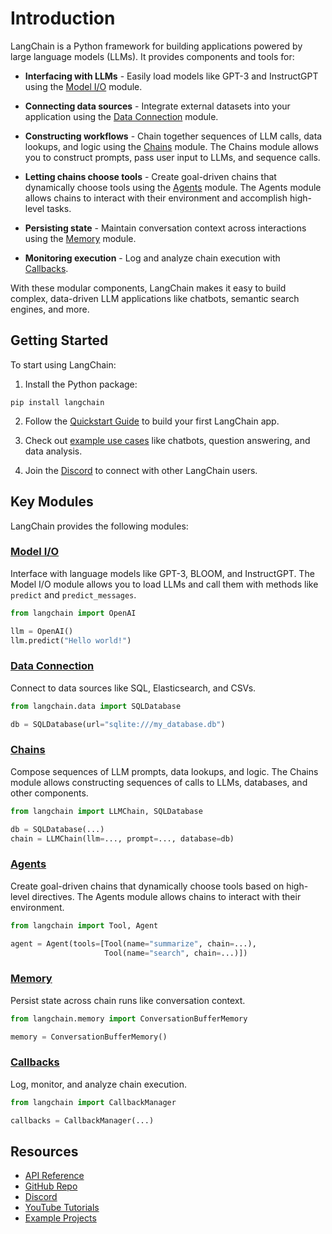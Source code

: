 # Introduction

LangChain is a Python framework for building applications powered by large language models (LLMs). It provides components and tools for:

- **Interfacing with LLMs** - Easily load models like GPT-3 and InstructGPT using the [Model I/O](/docs/modules/model_io) module.

- **Connecting data sources** - Integrate external datasets into your application using the [Data Connection](/docs/modules/data_connection) module.

- **Constructing workflows** - Chain together sequences of LLM calls, data lookups, and logic using the [Chains](/docs/modules/chains) module. The Chains module allows you to construct prompts, pass user input to LLMs, and sequence calls.

- **Letting chains choose tools** - Create goal-driven chains that dynamically choose tools using the [Agents](/docs/modules/agents) module. The Agents module allows chains to interact with their environment and accomplish high-level tasks.

- **Persisting state** - Maintain conversation context across interactions using the [Memory](/docs/modules/memory) module.

- **Monitoring execution** - Log and analyze chain execution with [Callbacks](/docs/modules/callbacks).

With these modular components, LangChain makes it easy to build complex, data-driven LLM applications like chatbots, semantic search engines, and more.

## Getting Started

To start using LangChain:

1. Install the Python package:

```
pip install langchain
```

2. Follow the [Quickstart Guide](/docs/get_started/quickstart.html) to build your first LangChain app.

3. Check out [example use cases](/docs/use_cases) like chatbots, question answering, and data analysis.

4. Join the [Discord](https://discord.gg/6adMQxSpJS) to connect with other LangChain users.

## Key Modules

LangChain provides the following modules:

### [Model I/O](/docs/modules/model_io)

Interface with language models like GPT-3, BLOOM, and InstructGPT. The Model I/O module allows you to load LLMs and call them with methods like `predict` and `predict_messages`.

```python
from langchain import OpenAI

llm = OpenAI()
llm.predict("Hello world!")
```

### [Data Connection](/docs/modules/data_connection)

Connect to data sources like SQL, Elasticsearch, and CSVs.

```python
from langchain.data import SQLDatabase

db = SQLDatabase(url="sqlite:///my_database.db")
```

### [Chains](/docs/modules/chains)

Compose sequences of LLM prompts, data lookups, and logic. The Chains module allows constructing sequences of calls to LLMs, databases, and other components.

```python
from langchain import LLMChain, SQLDatabase

db = SQLDatabase(...)
chain = LLMChain(llm=..., prompt=..., database=db)
```

### [Agents](/docs/modules/agents)

Create goal-driven chains that dynamically choose tools based on high-level directives. The Agents module allows chains to interact with their environment.

```python
from langchain import Tool, Agent

agent = Agent(tools=[Tool(name="summarize", chain=...),
                     Tool(name="search", chain=...)])
```

### [Memory](/docs/modules/memory)

Persist state across chain runs like conversation context.

```python
from langchain.memory import ConversationBufferMemory

memory = ConversationBufferMemory()
```

### [Callbacks](/docs/modules/callbacks)

Log, monitor, and analyze chain execution.

```python
from langchain import CallbackManager

callbacks = CallbackManager(...)
```

## Resources

- [API Reference](https://api.python.langchain.com)
- [GitHub Repo](https://github.com/hwchase17/langchain)
- [Discord](https://discord.gg/6adMQxSpJS)
- [YouTube Tutorials](/docs/additional_resources/youtube.html)
- [Example Projects](https://github.com/kyrolabs/awesome-langchain)
